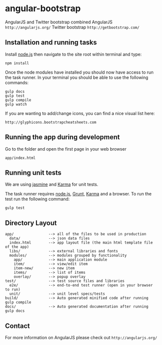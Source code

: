 angular-bootstrap
===========
AngularJS and Twitter bootstrap combined
    AngularJS `http://angularjs.org/`
    Twitter bootstrap `http://getbootstrap.com/`
    
## Installation and running tasks

Install [node.js](http://nodejs.org/) then navigate to the site root within terminal and type:

    npm install

Once the node modules have installed you should now have access to run the task runner. In your terminal you should be able to use the following commands:

    gulp docs
    gulp test
    gulp compile
    gulp watch
    
If you are wanting to add/change icons, you can find a nice visual list here:

    http://glyphicons.bootstrapcheatsheets.com

## Running the app during development

Go to the folder and open the first page in your web browser

    app/index.html
    
## Running unit tests

We are using [jasmine](http://pivotal.github.com/jasmine/) and
[Karma](http://karma-runner.github.io) for unit tests.

The task runner requires [node.js](http://nodejs.org/), [Grunt](http://gruntjs.com/), [Karma](http://karma-runner.github.io/) and a browser. To run the test run the following command:

    gulp test

## Directory Layout

    app/                --> all of the files to be used in production
      data/             --> json data files
      index.html        --> app layout file (the main html template file of the app)
      libs/             --> external libraries and fonts
      modules/          --> modules grouped by functionality
        app/            --> main application module
        item/           --> view/edit item
        item-new/       --> new item
        items/          --> list of items
        overlay/        --> popup overlay
    test/               --> test source files and libraries
      e2e/              --> end-to-end test runner (open in your browser to run)
      unit/             --> unit level specs/tests
    build/              --> Auto generated minified code after running gulp compile
    docs/               --> Auto generated documentation after running gulp docs

## Contact

For more information on AngularJS please check out `http://angularjs.org/`